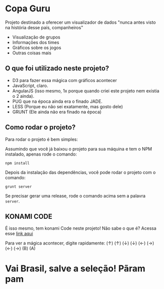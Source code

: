 # Copa Guru


Projeto destinado a oferecer um visualizador de dados "nunca antes visto na história desse país, companheiros"

- Visualização de grupos
- Informações dos times
- Gráficos sobre os jogos
- Outras coisas mais



## O que foi utilizado neste projeto?

- D3 para fazer essa mágica com gráficos acontecer
- JavaScript, claro.
- AngularJS (isso mesmo, 1x porque quando criei este projeto nem existia o 2 ainda).
- PUG que na época ainda era o finado JADE.
- LESS (Porque eu não sei exatamente, mas gosto dele)
- GRUNT (Ele ainda não era finado na época)



## Como rodar o projeto?

Para rodar o projeto é bem simples:

Assumindo que você já baixou o projeto para sua máquina e tem o NPM instalado, apenas rode o comando:

```npm install```

Depois da instalação das dependências, você pode rodar o projeto com o comando:

```grunt server```

Se precisar gerar uma release, rode o comando acima sem a palavra `server`.




## KONAMI CODE

É isso mesmo, tem konami Code neste projeto! Não sabe o que é? Acessa esse [link aqui](https://en.wikipedia.org/wiki/Konami_Code) 

Para ver a mágica acontecer, digite rapidamente: (↑) (↑) (↓) (↓) (←) (→) (←) (→) (B) (A)





# Vai Brasil, salve a seleção! Pãram pam